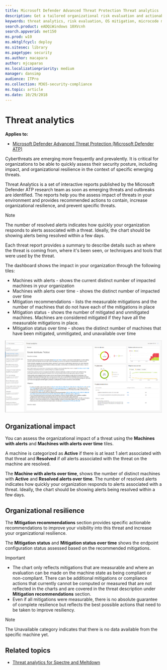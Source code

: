 ```yaml
---
title: Microsoft Defender Advanced Threat Protection Threat analytics
description: Get a tailored organizational risk evaluation and actionable steps you can take to minimize risks in your organization.
keywords: threat analytics, risk evaluation, OS mitigation, microcode mitigation, mitigation status 
search.product: eADQiWindows 10XVcnh
search.appverid: met150
ms.prod: w10
ms.mktglfcycl: deploy
ms.sitesec: library
ms.pagetype: security
ms.author: macapara
author: mjcaparas
ms.localizationpriority: medium
manager: dansimp
audience: ITPro
ms.collection: M365-security-compliance 
ms.topic: article
ms.date: 10/29/2018
---
```


# Threat analytics 
**Applies to:**
- [Microsoft Defender Advanced Threat Protection (Microsoft Defender ATP)](https://go.microsoft.com/fwlink/p/?linkid=2069559)


Cyberthreats are emerging more frequently and prevalently. It is critical for organizations to be able to quickly assess their security posture, including impact, and organizational resilience in the context of specific emerging threats. 

Threat Analytics is a set of interactive reports published by the Microsoft Defender ATP research team as soon as emerging threats and outbreaks are identified. The reports help you the assess impact of threats in your environment and provides recommended actions to contain, increase organizational resilience, and prevent specific threats.
 

>[!NOTE]
>The number of resolved alerts indicates how quickly your organization responds to alerts associated with a threat. Ideally, the chart should be showing alerts being resolved within a few days.

Each threat report provides a summary to describe details such as where the threat is coming from, where it's been seen, or techniques and tools that were used by the threat. 

The dashboard shows the impact in your organization through the following tiles:
- Machines with alerts - shows the current distinct number of impacted machines in your organization 
- Machines with alerts over time - shows the distinct number of impacted over time
- Mitigation recommendations - lists the measurable mitigations and the number of machines that do not have each of the mitigations in place 
- Mitigation status - shows the number of mitigated and unmitigated machines. Machines are considered mitigated if they have all the measurable mitigations in place.
- Mitigation status over time - shows the distinct number of machines that have been mitigated, unmitigated, and unavailable over time

![Image of a threat analytics report](images/ta.png)

## Organizational impact
You can assess the organizational impact of a threat using the **Machines with alerts** and **Machines with alerts over time** tiles.

A machine is categorized as **Active** if there is at least 1 alert associated with that threat and **Resolved** if *all* alerts associated with the threat on the machine are resolved.


The **Machine with alerts over time**, shows the number of distinct machines with **Active** and **Resolved alerts over time**. The number of resolved alerts indicates how quickly your organization responds to alerts associated with a threat. Ideally, the chart should be showing alerts being resolved within a few days.
## Organizational resilience
The **Mitigation recommendations** section provides specific actionable recommendations to improve your visibility into this threat and increase your organizational resilience.

The **Mitigation status** and **Mitigation status over time** shows the endpoint configuration status assessed based on the recommended mitigations.

>[!IMPORTANT]
>- The chart only reflects mitigations that are measurable and where an evaluation can be made on the machine state as being compliant or non-compliant. There can be additional mitigations or compliance actions that currently cannot be computed or measured that are not reflected in the charts and are covered in the threat description under **Mitigation recommendations** section.
>- Even if all mitigations were measurable, there is no absolute guarantee of complete resilience but reflects the best possible actions that need to be taken to improve resiliency.



>[!NOTE]
>The Unavailable category indicates that there is no data available from the specific machine yet. 


## Related topics
- [Threat analytics for Spectre and Meltdown](threat-analytics-dashboard-windows-defender-advanced-threat-protection.md)


